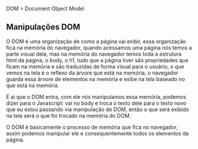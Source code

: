 DOM = Document Object Model

## Manipulações DOM

O DOM é uma organização de como a página vai exibir, essa organização fica na memória do navegador, quando acessamos uma página nós temos a parte visual dela, mas na memória do navegador temos toda a estrutura html da página, o body, o h1, tudo que a página tiver são propriedades que ficam na memória e são traduzidas de forma visual para o usuário, o que vemos na tela é o reflexo da árvore que está na memória, o navegador guarda essa árvore de elementos na memória e exibe na tela baseado no que está na memória.

É ai que o DOM entra, com ele nós manipulamos essa memória, podemos dizer para o Javascript: vai no body e troca o texto dele para o texto novo que eu estou passando via manipulação de DOM, então o que será exibido na tela será o que foi trocado na memória do DOM.

O DOM é basicamente o processo de memória que fica no navegador, assim podemos manipular ele e consequentemente todos os elementos da página.
